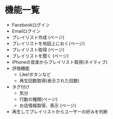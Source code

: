 機能一覧
====

- Facebookログイン
- Emailログイン
- プレイリスト作成 (ページ)
- プレイリストを地図上におく(ページ)
- プレイリスト取得 (ページ)
- プレイリストを聞く (ページ)
- iPhoneの音楽からプレイリスト取得(ネイティブ)
- 評価機能
  - Like!ボタンなど
  - 再生回数取得(表示された回数)
- タグ付け
  - 気分
  - 行動の種類(ページ)
  - お店情報取得、表示 (ページ)
- 再生してプレイリストからユーザーの好みを判断
